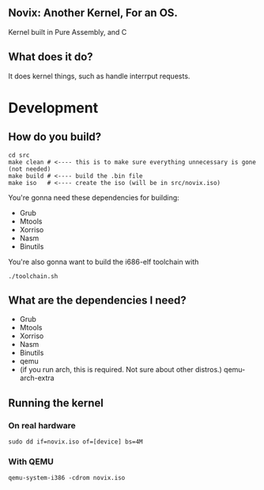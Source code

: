 ## Novix: Another Kernel, For an OS.
Kernel built in Pure Assembly, and C


## What does it do?

It does kernel things, such as handle interrput
requests.


# Development

## How do you build?

```
cd src
make clean # <---- this is to make sure everything unnecessary is gone (not needed)
make build # <---- build the .bin file
make iso   # <---- create the iso (will be in src/novix.iso)
````

You're gonna need these dependencies for building:

- Grub
- Mtools
- Xorriso
- Nasm
- Binutils

You're also gonna want to build the i686-elf toolchain with

```
./toolchain.sh
```

## What are the dependencies I need?

- Grub
- Mtools
- Xorriso
- Nasm
- Binutils
- qemu
- (if you run arch, this is required. Not sure about other distros.) qemu-arch-extra

## Running the kernel

### On real hardware
```
sudo dd if=novix.iso of=[device] bs=4M
```

### With QEMU
```
qemu-system-i386 -cdrom novix.iso
```
